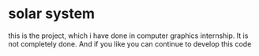 # solar system
 
this is the project, which i have done in computer graphics internship. It is not completely done. And if you like you can continue to develop this code 
